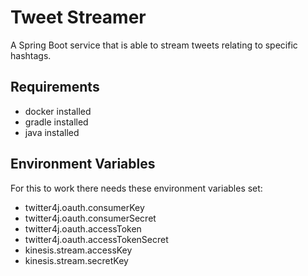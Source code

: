 # Tweet Streamer
A Spring Boot service that is able to stream tweets relating to specific hashtags.

## Requirements
- docker installed
- gradle installed
- java installed

## Environment Variables
For this to work there needs these environment variables set:
- twitter4j.oauth.consumerKey
- twitter4j.oauth.consumerSecret
- twitter4j.oauth.accessToken
- twitter4j.oauth.accessTokenSecret
- kinesis.stream.accessKey
- kinesis.stream.secretKey
